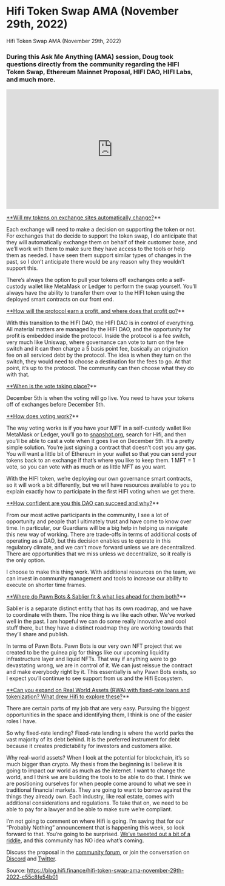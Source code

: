 
# Hifi Token Swap AMA (November 29th, 2022)

Hifi Token Swap AMA (November 29th, 2022)

### During this Ask Me Anything (AMA) session, Doug took questions directly from the community regarding the HIFI Token Swap, Ethereum Mainnet Proposal, HIFI DAO, HIFI Labs, and much more.

<center><iframe width="560" height="315" src="https://www.youtube.com/embed/zN31w1Wuftk" frameborder="0" allowfullscreen></iframe></center>

[**Will my tokens on exchange sites ](https://youtu.be/zN31w1Wuftk?t=890)[automatically change](https://youtu.be/zN31w1Wuftk?t=890)[?](https://youtu.be/zN31w1Wuftk?t=890)**

Each exchange will need to make a decision on supporting the token or not. For exchanges that do decide to support the token swap, I do anticipate that they will automatically exchange them on behalf of their customer base, and we’ll work with them to make sure they have access to the tools or help them as needed. I have seen them support similar types of changes in the past, so I don’t anticipate there would be any reason why they wouldn’t support this.

There’s always the option to pull your tokens off exchanges onto a self-custody wallet like MetaMask or Ledger to perform the swap yourself. You’ll always have the ability to transfer them over to the HIFI token using the deployed smart contracts on our front end.

[**How will the protocol earn a profit, and where does that profit go?](https://youtu.be/zN31w1Wuftk?t=1005)**

With this transition to the HIFI DAO, the HIFI DAO is in control of everything. All material matters are managed by the HIFI DAO, and the opportunity for profit is embedded inside the protocol. Inside the protocol is a fee switch, very much like Uniswap, where governance can vote to turn on the fee switch and it can then charge a 5 basis point fee, basically an origination fee on all serviced debt by the protocol. The idea is when they turn on the switch, they would need to choose a destination for the fees to go. At that point, it’s up to the protocol. The community can then choose what they do with that.

[**When is the vote taking place?](https://youtu.be/zN31w1Wuftk?t=1170)**

December 5th is when the voting will go live. You need to have your tokens off of exchanges before December 5th.

[**How does voting work?](https://youtu.be/zN31w1Wuftk?t=1264)**

The way voting works is if you have your MFT in a self-custody wallet like MetaMask or Ledger, you’ll go to [snapshot.org](https://snapshot.org/#/), search for Hifi, and then you’ll be able to cast a vote when it goes live on December 5th. It’s a pretty simple solution. You’re just signing a contract that doesn’t cost you any gas. You will want a little bit of Ethereum in your wallet so that you can send your tokens back to an exchange if that’s where you like to keep them. 1 MFT = 1 vote, so you can vote with as much or as little MFT as you want.

With the HIFI token, we’re deploying our own governance smart contracts, so it will work a bit differently, but we will have resources available to you to explain exactly how to participate in the first HIFI voting when we get there.

[**How confident are you this DAO can succeed and why?](https://youtu.be/zN31w1Wuftk?t=2405)**

From our most active participants in the community, I see a lot of opportunity and people that I ultimately trust and have come to know over time. In particular, our Guardians will be a big help in helping us navigate this new way of working. There are trade-offs in terms of additional costs of operating as a DAO, but this decision enables us to operate in this regulatory climate, and we can’t move forward unless we are decentralized. There are opportunities that we miss unless we decentralize, so it really is the only option.

I choose to make this thing work. With additional resources on the team, we can invest in community management and tools to increase our ability to execute on shorter time frames.

[**Where do Pawn Bots & Sablier fit & what lies ahead for them both?](https://youtu.be/zN31w1Wuftk?t=2525)**

Sablier is a separate distinct entity that has its own roadmap, and we have to coordinate with them. The nice thing is we like each other. We’ve worked well in the past. I am hopeful we can do some really innovative and cool stuff there, but they have a distinct roadmap they are working towards that they’ll share and publish.

In terms of Pawn Bots. Pawn Bots is our very own NFT project that we created to be the guinea pig for things like our upcoming liquidity infrastructure layer and liquid NFTs. That way if anything were to go devastating wrong, we are in control of it. We can just reissue the contract and make everybody right by it. This essentially is why Pawn Bots exists, so I expect you’ll continue to see support from us and the Hifi Ecosystem.

[**Can you expand on Real World Assets (RWA) with fixed-rate loans and tokenization? What drew Hifi to explore these?](https://youtu.be/zN31w1Wuftk?t=3350)**

There are certain parts of my job that are very easy. Pursuing the biggest opportunities in the space and identifying them, I think is one of the easier roles I have.

So why fixed-rate lending? Fixed-rate lending is where the world parks the vast majority of its debt behind. It is the preferred instrument for debt because it creates predictability for investors and customers alike.

Why real-world assets? When I look at the potential for blockchain, it’s so much bigger than crypto. My thesis from the beginning is I believe it is going to impact our world as much as the internet. I want to change the world, and I think we are building the tools to be able to do that. I think we are positioning ourselves for when people come around to what we see in traditional financial markets. They are going to want to borrow against the things they already own. Each industry, like real estate, comes with additional considerations and regulations. To take that on, we need to be able to pay for a lawyer and be able to make sure we’re compliant.

I’m not going to comment on where Hifi is going. I’m saving that for our “Probably Nothing” announcement that is happening this week, so look forward to that. You’re going to be surprised. [We’ve tweeted out a bit of a riddle](https://twitter.com/HifiFinance/status/1593701332896010240), and this community has NO idea what’s coming.

Discuss the proposal in the [community forum](https://forum.hifi.finance/c/proposals/5), or join the conversation on [Discord](https://discord.com/invite/mhtSRz6) and [Twitter](https://twitter.com/hififinance).


Source: https://blog.hifi.finance/hifi-token-swap-ama-november-29th-2022-c55c8fe54b01
